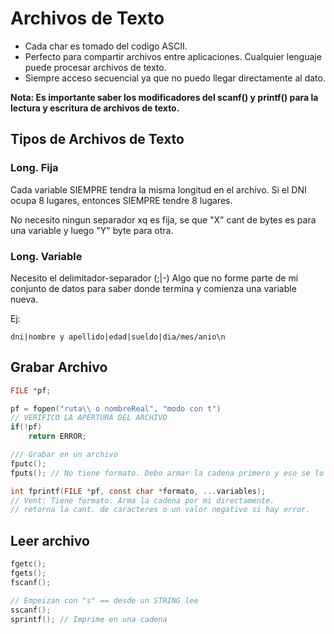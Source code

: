 # Archivos de Texto

- Cada char es tomado del codigo ASCII.
- Perfecto para compartir archivos entre aplicaciones. Cualquier lenguaje puede procesar archivos de texto.
- Siempre acceso secuencial ya que no puedo llegar directamente al dato.

**Nota: Es importante saber los modificadores del scanf() y printf() para la lectura y escritura de archivos de texto.**

## Tipos de Archivos de Texto

### Long. Fija

Cada variable SIEMPRE tendra la misma longitud en el archivo. Si el DNI ocupa 8 lugares, entonces SIEMPRE tendre 8 lugares.

No necesito ningun separador xq es fija, se que "X" cant de bytes es para una variable y luego "Y" byte para otra.

### Long. Variable

Necesito el delimitador-separador (;|-) Algo que no forme parte de mi conjunto de datos para saber donde termina y comienza una variable nueva.

Ej:

```
dni|nombre y apellido|edad|sueldo|dia/mes/anio\n
```

## Grabar Archivo

```C
FILE *pf;

pf = fopen("ruta\\ o nombreReal", "modo con t")
// VERIFICO LA APERTURA DEL ARCHIVO
if(!pf)
    return ERROR;

/// Grabar en un archivo
fputc();
fputs(); // No tiene formato. Debo armar la cadena primero y eso se lo paso

int fprintf(FILE *pf, const char *formato, ...variables);
// Vent: Tiene formato. Arma la cadena por mi directamente.
// retorna la cant. de caracteres o un valor negativo si hay error.

```

## Leer archivo

```C
fgetc();
fgets();
fscanf();

// Empeizan con "s" == desde un STRING lee
sscanf();
sprintf(); // Imprime en una cadena
```
